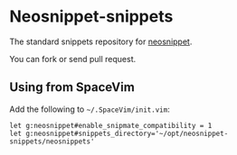 Neosnippet-snippets
===================

The standard snippets repository for
[neosnippet](https://github.com/Shougo/neosnippet.vim).

You can fork or send pull request.

## Using from SpaceVim

Add the following to `~/.SpaceVim/init.vim`:

```vim
let g:neosnippet#enable_snipmate_compatibility = 1
let g:neosnippet#snippets_directory='~/opt/neosnippet-snippets/neosnippets'
```


